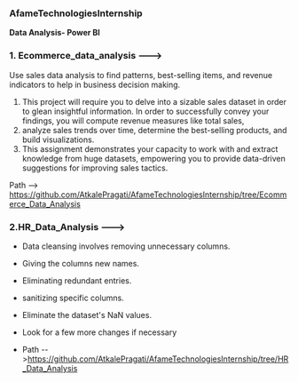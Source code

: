 ### AfameTechnologiesInternship
**Data Analysis- Power BI**

### **1. Ecommerce_data_analysis --->**

Use sales data analysis to find patterns, best-selling items, and revenue indicators to help in business decision
making.
 1. This project will require you to delve into a sizable sales dataset in order to glean insightful information. In order
 to successfully convey your findings, you will compute revenue measures like 
total sales, 
3. analyze sales trends over time, 
determine the best-selling products, and build visualizations. 
4. This assignment demonstrates your capacity to work with and extract knowledge from huge datasets,
 empowering you to provide data-driven suggestions for improving sales tactics.

Path --> https://github.com/AtkalePragati/AfameTechnologiesInternship/tree/Ecommerce_Data_Analysis

### **2.HR_Data_Analysis --->**

- Data cleansing involves removing unnecessary columns.
-  Giving the columns new names.
-  Eliminating redundant entries.
-  sanitizing specific columns.
-  Eliminate the dataset's NaN values.
-  Look for a few more changes if necessary

- Path -->https://github.com/AtkalePragati/AfameTechnologiesInternship/tree/HR_Data_Analysis
